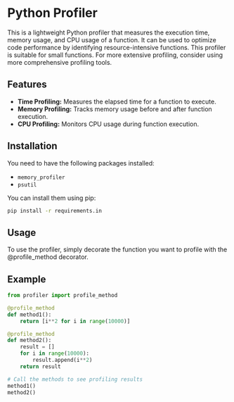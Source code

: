# Python Profiler

This is a lightweight Python profiler that measures the execution time, memory usage, and CPU usage of a function. It can be used to optimize code performance by identifying resource-intensive functions.
This profiler is suitable for small functions. For more extensive profiling, consider using more comprehensive profiling tools.

## Features

- **Time Profiling:** Measures the elapsed time for a function to execute.
- **Memory Profiling:** Tracks memory usage before and after function execution.
- **CPU Profiling:** Monitors CPU usage during function execution.

## Installation

You need to have the following packages installed:

- `memory_profiler`
- `psutil`

You can install them using pip:

```bash
pip install -r requirements.in
```


## Usage
To use the profiler, simply decorate the function you want to profile with the @profile_method decorator.

## Example
```python
from profiler import profile_method

@profile_method
def method1():
    return [i**2 for i in range(10000)]

@profile_method
def method2():
    result = []
    for i in range(10000):
        result.append(i**2)
    return result

# Call the methods to see profiling results
method1()
method2()
```


